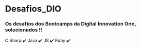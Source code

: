 # Desafios_DIO

### Os desafios dos Bootcamps da Digital Innovation One, solucionados !!

C Sharp :heavy_check_mark:
Java :heavy_check_mark:
JS :heavy_check_mark:
Ruby :heavy_check_mark:

